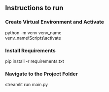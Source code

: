 ## Instructions to run

### Create Virtual Environment and Activate
python -m venv venv_name <br>
venv_name\Scripts\activate

### Install Requirements
pip install -r requirements.txt

### Navigate to the Project Folder
streamlit run main.py
